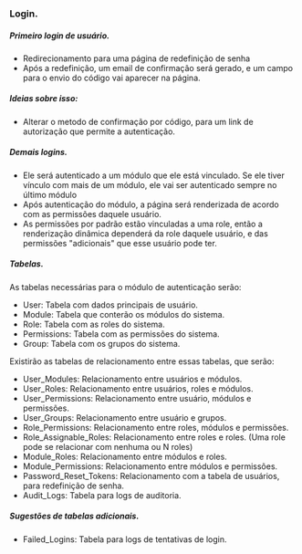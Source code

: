 ### Login.

##### Primeiro login de usuário.
- Redirecionamento para uma página de redefinição de senha
- Após a redefinição, um email de confirmação será gerado, e um campo para o envio do código vai aparecer na página.
##### Ideias sobre isso:
- Alterar o metodo de confirmação por código, para um link de autorização que permite a autenticação.

##### Demais logins.
- Ele será autenticado a um módulo que ele está vinculado. Se ele tiver vínculo com mais de um módulo, ele vai ser autenticado sempre no último módulo
- Após autenticação do módulo, a página será renderizada de acordo com as permissões daquele usuário.
- As permissões por padrão estão vinculadas a uma role, então a renderização dinâmica dependerá da role daquele usuário, e das permissões "adicionais" que esse usuário pode ter.

##### Tabelas.

As tabelas necessárias para o módulo de autenticação serão:

- User: Tabela com dados principais de usuário.
- Module: Tabela que conterão os módulos do sistema.
- Role: Tabela com as roles do sistema.
- Permissions: Tabela com as permissões do sistema.
- Group: Tabela com os grupos do sistema.

Existirão as tabelas de relacionamento entre essas tabelas, que serão:
- User_Modules: Relacionamento entre usuários e módulos.
- User_Roles: Relacionamento entre usuários, roles e módulos.
- User_Permissions: Relacionamento entre usuário, módulos e permissões.
- User_Groups: Relacionamento entre usuário e grupos.
- Role_Permissions: Relacionamento entre roles, módulos e permissões.
- Role_Assignable_Roles: Relacionamento entre roles e roles. (Uma role pode se relacionar com nenhuma ou N roles)
- Module_Roles: Relacionamento entre módulos e roles.
- Module_Permissions: Relacionamento entre módulos e permissões.
- Password_Reset_Tokens: Relacionamento com a tabela de usuários, para redefinição de senha.
- Audit_Logs: Tabela para logs de auditoria.

##### Sugestões de tabelas adicionais.
- Failed_Logins: Tabela para logs de tentativas de login.